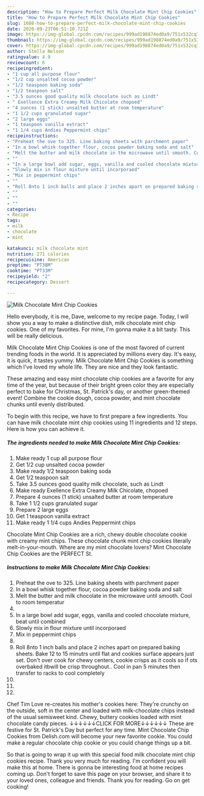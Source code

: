 ```yaml
---
description: "How to Prepare Perfect Milk Chocolate Mint Chip Cookies"
title: "How to Prepare Perfect Milk Chocolate Mint Chip Cookies"
slug: 1608-how-to-prepare-perfect-milk-chocolate-mint-chip-cookies
date: 2020-09-23T06:51:10.721Z
image: https://img-global.cpcdn.com/recipes/999ad198874ed0a9/751x532cq70/milk-chocolate-mint-chip-cookies-recipe-main-photo.jpg
thumbnail: https://img-global.cpcdn.com/recipes/999ad198874ed0a9/751x532cq70/milk-chocolate-mint-chip-cookies-recipe-main-photo.jpg
cover: https://img-global.cpcdn.com/recipes/999ad198874ed0a9/751x532cq70/milk-chocolate-mint-chip-cookies-recipe-main-photo.jpg
author: Stella Nelson
ratingvalue: 4.9
reviewcount: 6
recipeingredient:
- "1 cup all purpose flour"
- "1/2 cup unsalted cocoa powder"
- "1/2 teaspoon baking soda"
- "1/2 teaspoon salt"
- "3.5 ounces good quality milk chocolate such as Lindt"
- " Exellence Extra Creamy Milk Chicolate chopoed"
- "4 ounces (1 stick) unsalted butter at room temperature"
- "1 1/2 cups granulated sugar"
- "2 large eggs"
- "1 teaspoon vanilla extract"
- "1 1/4 cups Andies Peppermint chips"
recipeinstructions:
- "Preheat the ove to 325. Line baking sheets with parchment paper"
- "In a bowl whisk together flour, cocoa powder baking soda and salt"
- "Melt the butter and milk chocolate in the microwave until smooth. Cool to room temperatur"
- ""
- "In a large bowl add sugar, eggs, vanilla and cooled chocolate mixture, beat until combined"
- "Slowly mix in flour mixture until incorporaed"
- "Mix in peppermint chips"
- ""
- "Roll 8nto 1 inch balls and place 2 inches apart on prepared baking sheets. Bake 12 to 15 minutrs until flat and cookies surface appears just set. Don&#39;t over cook for chewy centers, cookie crisps as it cools so if ots overbaked itbwill be crisp throughout.. Cool in pan 5 minutes then transfer to racks to cool completely"
- ""
- ""
- ""
categories:
- Recipe
tags:
- milk
- chocolate
- mint

katakunci: milk chocolate mint 
nutrition: 271 calories
recipecuisine: American
preptime: "PT38M"
cooktime: "PT33M"
recipeyield: "2"
recipecategory: Dessert

---
```



![Milk Chocolate Mint Chip Cookies](https://img-global.cpcdn.com/recipes/999ad198874ed0a9/751x532cq70/milk-chocolate-mint-chip-cookies-recipe-main-photo.jpg)

Hello everybody, it is me, Dave, welcome to my recipe page. Today, I will show you a way to make a distinctive dish, milk chocolate mint chip cookies. One of my favorites. For mine, I'm gonna make it a bit tasty. This will be really delicious.

Milk Chocolate Mint Chip Cookies is one of the most favored of current trending foods in the world. It is appreciated by millions every day. It's easy, it is quick, it tastes yummy. Milk Chocolate Mint Chip Cookies is something which I've loved my whole life. They are nice and they look fantastic.

These amazing and easy mint chocolate chip cookies are a favorite for any time of the year, but because of their bright green color they are especially perfect to bake for Christmas, St. Patrick&#39;s day, or another green-themed event! Combine the cookie dough, cocoa powder, and mint chocolate chunks until evenly distributed.


To begin with this recipe, we have to first prepare a few ingredients. You can have milk chocolate mint chip cookies using 11 ingredients and 12 steps. Here is how you can achieve it.

<!--inarticleads1-->

##### The ingredients needed to make Milk Chocolate Mint Chip Cookies:

1. Make ready 1 cup all purpose flour
1. Get 1/2 cup unsalted cocoa powder
1. Make ready 1/2 teaspoon baking soda
1. Get 1/2 teaspoon salt
1. Take 3.5 ounces good quality milk chocolate, such as Lindt
1. Make ready  Exellence Extra Creamy Milk Chicolate, chopoed
1. Prepare 4 ounces (1 stick) unsalted butter at room temperature
1. Take 1 1/2 cups granulated sugar
1. Prepare 2 large eggs
1. Get 1 teaspoon vanilla extract
1. Make ready 1 1/4 cups Andies Peppermint chips


Chocolate Mint Chip Cookies are a rich, chewy double chocolate cookie with creamy mint chips. These chocolate chunk mint chip cookies literally melt-in-your-mouth. Where are my mint chocolate lovers? Mint Chocolate Chip Cookies are the PERFECT St. 

<!--inarticleads2-->

##### Instructions to make Milk Chocolate Mint Chip Cookies:

1. Preheat the ove to 325. Line baking sheets with parchment paper
1. In a bowl whisk together flour, cocoa powder baking soda and salt
1. Melt the butter and milk chocolate in the microwave until smooth. Cool to room temperatur
1. 
1. In a large bowl add sugar, eggs, vanilla and cooled chocolate mixture, beat until combined
1. Slowly mix in flour mixture until incorporaed
1. Mix in peppermint chips
1. 
1. Roll 8nto 1 inch balls and place 2 inches apart on prepared baking sheets. Bake 12 to 15 minutrs until flat and cookies surface appears just set. Don&#39;t over cook for chewy centers, cookie crisps as it cools so if ots overbaked itbwill be crisp throughout.. Cool in pan 5 minutes then transfer to racks to cool completely
1. 
1. 
1. 


Chef Tim Love re-creates his mother&#39;s cookies here: They&#39;re crunchy on the outside, soft in the center and loaded with milk-chocolate chips instead of the usual semisweet kind. Chewy, buttery cookies loaded with mint chocolate candy pieces. ↓↓↓↓↓↓CLICK FOR MORE↓↓↓↓↓↓ These are festive for St. Patrick&#39;s Day but perfect for any time. Mint Chocolate Chip Cookies from Delish.com will become your new favorite cookie. You could make a regular chocolate chip cookie or you could change things up a bit. 

So that is going to wrap it up with this special food milk chocolate mint chip cookies recipe. Thank you very much for reading. I'm confident you will make this at home. There is gonna be interesting food at home recipes coming up. Don't forget to save this page on your browser, and share it to your loved ones, colleague and friends. Thank you for reading. Go on get cooking!
